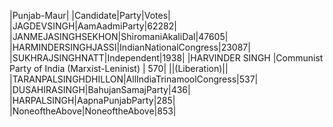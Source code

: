  
|Punjab-Maur|
|Candidate|Party|Votes|
|JAGDEVSINGH|AamAadmiParty|62282|
|JANMEJASINGHSEKHON|ShiromaniAkaliDal|47605|
|HARMINDERSINGHJASSI|IndianNationalCongress|23087|
|SUKHRAJSINGHNATT|Independent|1938|
|HARVINDER SINGH       |Communist Party of India (Marxist-Leninist) |  570|
||(Liberation)||
|TARANPALSINGHDHILLON|AllIndiaTrinamoolCongress|537|
|DUSAHIRASINGH|BahujanSamajParty|436|
|HARPALSINGH|AapnaPunjabParty|285|
|NoneoftheAbove|NoneoftheAbove|853|
